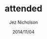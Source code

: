 ---
title: attended #geomob November 2014
date: 2014/11/04
tags: [events]
author: Jez Nicholson
alias: /
---
